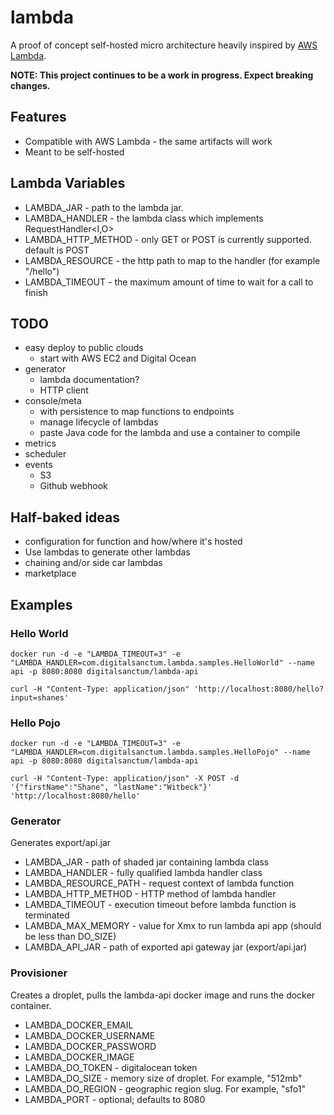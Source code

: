
# lambda

A proof of concept self-hosted micro architecture heavily inspired by [AWS Lambda](https://aws.amazon.com/lambda/).

**NOTE: This project continues to be a work in progress. Expect breaking changes.**

## Features
- Compatible with AWS Lambda - the same artifacts will work
- Meant to be self-hosted

## Lambda Variables

- LAMBDA_JAR - path to the lambda jar.
- LAMBDA_HANDLER - the lambda class which implements RequestHandler<I,O>
- LAMBDA_HTTP_METHOD - only GET or POST is currently supported. default is POST
- LAMBDA_RESOURCE - the http path to map to the handler (for example "/hello")
- LAMBDA_TIMEOUT - the maximum amount of time to wait for a call to finish

## TODO
- easy deploy to public clouds
    - start with AWS EC2 and Digital Ocean
- generator
    - lambda documentation?
    - HTTP client
- console/meta
    - with persistence to map functions to endpoints
    - manage lifecycle of lambdas
    - paste Java code for the lambda and use a container to compile
- metrics
- scheduler
- events
    - S3
    - Github webhook

## Half-baked ideas
- configuration for function and how/where it's hosted
- Use lambdas to generate other lambdas
- chaining and/or side car lambdas
- marketplace

## Examples

### Hello World

    docker run -d -e "LAMBDA_TIMEOUT=3" -e "LAMBDA_HANDLER=com.digitalsanctum.lambda.samples.HelloWorld" --name api -p 8080:8080 digitalsanctum/lambda-api

    curl -H "Content-Type: application/json" 'http://localhost:8080/hello?input=shanes'

### Hello Pojo

    docker run -d -e "LAMBDA_TIMEOUT=3" -e "LAMBDA_HANDLER=com.digitalsanctum.lambda.samples.HelloPojo" --name api -p 8080:8080 digitalsanctum/lambda-api

    curl -H "Content-Type: application/json" -X POST -d '{"firstName":"Shane", "lastName":"Witbeck"}' 'http://localhost:8080/hello'

### Generator

Generates export/api.jar

- LAMBDA_JAR - path of shaded jar containing lambda class
- LAMBDA_HANDLER - fully qualified lambda handler class
- LAMBDA_RESOURCE_PATH - request context of lambda function
- LAMBDA_HTTP_METHOD - HTTP method of lambda handler
- LAMBDA_TIMEOUT - execution timeout before lambda function is terminated
- LAMBDA_MAX_MEMORY - value for Xmx to run lambda api app (should be less than DO_SIZE)
- LAMBDA_API_JAR - path of exported api gateway jar (export/api.jar)


### Provisioner

Creates a droplet, pulls the lambda-api docker image and runs the docker container.

- LAMBDA_DOCKER_EMAIL
- LAMBDA_DOCKER_USERNAME
- LAMBDA_DOCKER_PASSWORD
- LAMBDA_DOCKER_IMAGE
- LAMBDA_DO_TOKEN - digitalocean token
- LAMBDA_DO_SIZE - memory size of droplet. For example, "512mb"
- LAMBDA_DO_REGION - geographic region slug. For example, "sfo1"
- LAMBDA_PORT - optional; defaults to 8080



